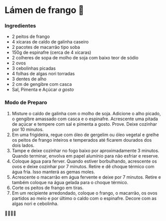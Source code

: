 # Lámen de frango :stew:

### Ingredientes

- 2 peitos de frango
- 4 xícaras de caldo de galinha caseiro
- 2 pacotes de macarrão tipo soba
- 150g de espinafre (cerca de 4 xícaras)
- 2 colheres de sopa de molho de soja com baixo teor de sódio
- 2 ovos
- 3 cebolinhas picadas
- 4 folhas de algas nori torradas
- 3 dentes de alho
- 2 cm de gengibre com casca
- Sal, Pimenta e Açúcar _a gosto_


### Modo de Preparo

1. Misture o caldo de galinha com o molho de soja. Adicione o alho picado, o gengibre amassado com casca e o espinafre. Acrescente uma pitada de açúcar e tempere com sal e pimenta a gosto. Prove. Deixe cozinhar por 10 minutos.
2. Em uma frigideira, regue com óleo de gergelim ou óleo vegetal e grelhe os peitos de frango inteiros e temperados até ficarem dourados dos dois lados.
3. Tampe e deixe cozinhar no fogo baixo por aproximadamente 3 minutos. Quando terminar, envolva em papel alumínio para não esfriar e reserve.
4. Coloque água para ferver. Quando estiver borbulhando, acrescente os ovos e deixe cozinhar por 7 minutos. Retire e dê choque térmico com água fria. Isso manterá as gemas moles.
5. Acrescente o macarrão em água fervente e deixe por 7 minutos. Retire e também coloque na água gelada para o choque térmico.
6. Corte os peitos de frango em tiras.
7. Em um recipiente arredondado, coloque o frango, o macarrão, os ovos partidos ao meio e por último o caldo com o espinafre. Decore com as algas nori e cebolinha.

:stew::stew::stew::stew:
